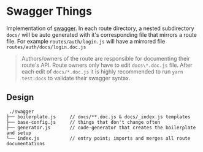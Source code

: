 # Swagger Things

Implementation of [swagger](https://swagger.io). In each route directory, a nested subdirectory `docs/` will be auto generated with it's corresponding file that mirrors a route file. For example `routes/auth/login.js` will have a mirrored file `routes/auth/docs/login.doc.js`

> Authors/owners of the route are responsible for documenting their route's API. Route owners only have to edit `docs\*.doc.js` file. After each edit of `docs/*.doc.js` it is highly recommended to run `yarn test:docs` to validate their swagger syntax.

## Design

```shell
 ./swagger
├── boilerplate.js     // docs/**.doc.js & docs/_index.js templates
├── base-config.js     // things that don't change often
├── generator.js       // code-generator that creates the boilerplate and setup
└── index.js           // entry point; imports and merges all route documentations
